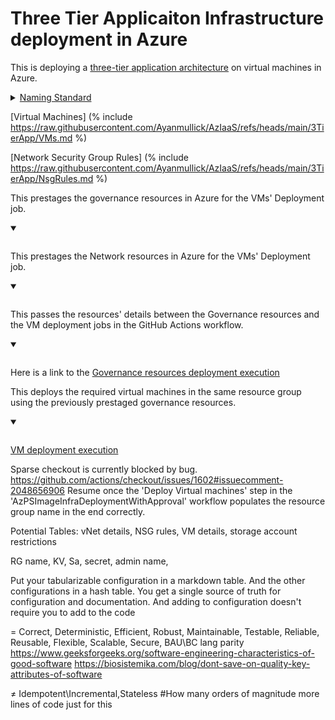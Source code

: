 # Three Tier Applicaiton Infrastructure deployment in Azure

This is deploying a [three-tier application architecture][1] on virtual machines in Azure. 

<details>
<summary><u>Naming Standard</u></summary>
<div style="display:flex;gap:3rem">
[Naming Convention] (% include https://raw.githubusercontent.com/Ayanmullick/AzIaaS/refs/heads/main/3TierApp/NamingConvention.md %)
[Abbreviatons] (% include https://raw.githubusercontent.com/Ayanmullick/AzIaaS/refs/heads/main/3TierApp/Abbreviations.md %) 
</div>
</details>



[Virtual Machines] (% include https://raw.githubusercontent.com/Ayanmullick/AzIaaS/refs/heads/main/3TierApp/VMs.md %) 


[Network Security Group Rules] (% include https://raw.githubusercontent.com/Ayanmullick/AzIaaS/refs/heads/main/3TierApp/NsgRules.md %) 



<script>
  var allowedVariables = ["GovernanceResources", "NetworkResources", "OutputForNextJob"];
  var fetchRes = fetch("https://raw.githubusercontent.com/Ayanmullick/AzIaaS/refs/heads/main/3TierApp/GovResource.ps1")
  fetchRes.then(response => response.clone().text()).then(data => {
    showBlocks(data,allowedVariables);
  })
</script>


This prestages the governance resources in Azure for the VMs' Deployment job.


<details open>
<summary><u id="GovernanceResources"></u></summary> <pre class="powershell" id="code0"></pre>
</details>

This prestages the Network resources in Azure for the VMs' Deployment job.


<details open>
<summary><u id="NetworkResources"></u></summary> <pre class="powershell" id="code1"></pre>
</details>


This passes the resources' details between the Governance resources and the VM deployment jobs in the GitHub Actions workflow.

<details open>
<summary><u id="OutputForNextJob"></u></summary> <pre class="powershell" id="code2"></pre>
</details>


Here is a link to the [Governance resources deployment execution](https://ayanmullick.github.io/AzIaaS/Render/LogRender.html?path=https://raw.githubusercontent.com/Ayanmullick/AzIaaS/refs/heads/main/3TierApp/AzPSImageInfraDeploymentWithApproval%20GovernanceResourcesJob.log)


<script>
  var allowedVariables = ["VirtualMachineCreation"];
  var fetchRes = fetch("https://raw.githubusercontent.com/Ayanmullick/AzIaaS/refs/heads/main/3TierApp/VMs.ps1")
  fetchRes.then(response => response.clone().text()).then(data => {
    showBlocks(data,allowedVariables);
  })
</script>

This deploys the required virtual machines in the same resource group using the previously prestaged governance resources.

<details open>
<summary><u id="VirtualMachineCreation"></u></summary> <pre class="powershell" id="code3"></pre>
</details>


[VM deployment execution](https://ayanmullick.github.io/AzIaaS/Render/LogRender.html?path=https://raw.githubusercontent.com/Ayanmullick/AzIaaS/refs/heads/main/3TierApp/AzPSImageInfraDeploymentWithApproval%20DeployVirtualMachines.log)



Sparse checkout is currently blocked by bug.
https://github.com/actions/checkout/issues/1602#issuecomment-2048656906
Resume once the 'Deploy Virtual machines' step in the 'AzPSImageInfraDeploymentWithApproval' workflow populates the resource group name in the end correctly.

 
Potential Tables: vNet details, NSG rules, VM details, storage account restrictions

RG name, KV, Sa, secret, admin name, 

Put your tabularizable configuration in a markdown table. And the other configurations in a hash table.
You get a single source of truth for configuration and documentation.
And adding to configuration doesn't require you to add to the code

= Correct, Deterministic, Efficient, Robust, Maintainable, Testable, Reliable, Reusable, Flexible, Scalable, Secure, BAU\BC lang parity
https://www.geeksforgeeks.org/software-engineering-characteristics-of-good-software
https://biosistemika.com/blog/dont-save-on-quality-key-attributes-of-software

≠ Idempotent\Incremental,Stateless  #How many orders of magnitude more lines of code just for this


[1]: <https://learn.microsoft.com/en-us/azure/architecture/guide/architecture-styles/#n-tier>